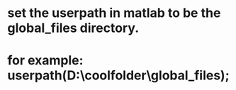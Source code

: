 # set the userpath in matlab to be the global_files directory.
# for example: userpath(D:\coolfolder\global_files);
